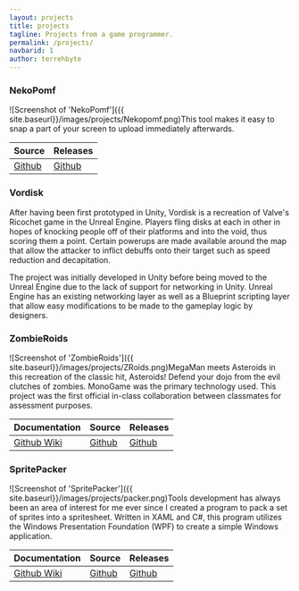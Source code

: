 ```yaml
---
layout: projects
title: projects
tagline: Projects from a game programmer.
permalink: /projects/
navbarid: 1
author: terrehbyte
---
```


### NekoPomf
![Screenshot of 'NekoPomf']({{ site.baseurl}}/images/projects/Nekopomf.png)This tool makes it easy to snap a part of your screen to upload immediately afterwards.  

Source      | Releases
------------|-------------
[Github][7] | [Github][8]

[7]: https://github.com/flickenmaste/Nekopomf
[8]: https://github.com/flickenmaste/Nekopomf/Releases

### Vordisk
After having been first prototyped in Unity, Vordisk is a recreation of Valve's Ricochet game in the Unreal Engine. Players fling disks at each in other in hopes of knocking people off of their platforms and into the void, thus scoring them a point. Certain powerups are made available around the map that allow the attacker to inflict debuffs onto their target such as speed reduction and decapitation.

The project was initially developed in Unity before being moved to the Unreal Engine due to the lack of support for networking in Unity. Unreal Engine has an existing networking layer as well as a Blueprint scripting layer that allow easy modifications to be made to the gameplay logic by designers.

### ZombieRoids
![Screenshot of 'ZombieRoids']({{ site.baseurl}}/images/projects/ZRoids.png)MegaMan meets Asteroids in this recreation of the classic hit, Asteroids! Defend your dojo from the evil clutches of zombies. MonoGame was the primary technology used. This project was the first official in-class collaboration between classmates for assessment purposes.

Documentation    | Source      | Releases
-----------------|-------------|-------------
[Github Wiki][4] | [Github][5] | [Github][6]

[4]: https://github.com/terrehbyte/ZombieRoids/wiki
[5]: https://github.com/terrehbyte/ZombieRoids
[6]: https://github.com/terrehbyte/ZombieRoids/releases/download/v0.1-alpha/ZombieRoids.-.v0-1-alpha.zip

### SpritePacker
![Screenshot of 'SpritePacker']({{ site.baseurl}}/images/projects/packer.png)Tools development has always been an area of interest for me ever since I created a program to pack a set of sprites into a spritesheet. Written in XAML and C#, this program utilizes the Windows Presentation Foundation (WPF) to create a simple Windows application.

Documentation    | Source      | Releases
-----------------|-------------|-------------
[Github Wiki][3] | [Github][2] | [Github][1]

[3]:https://github.com/terrehbyte/SpritePacker/wiki
[2]:https://github.com/terrehbyte/SpritePacker
[1]:https://github.com/terrehbyte/SpritePacker/releases/download/v0.1.0/TBYTE-Spritepacker.zip